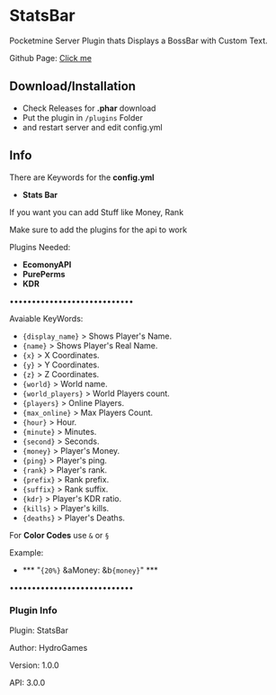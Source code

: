 # StatsBar
Pocketmine Server Plugin thats Displays a BossBar with Custom Text.

Github Page: [Click me](https://hydrogames-dev.github.io/StatsBar/)

## Download/Installation
- Check Releases for **.phar** download
- Put the plugin in ``/plugins`` Folder
- and restart server and edit config.yml

## Info
There are Keywords for the **config.yml**

- **Stats Bar**

If you want you can add Stuff like Money, Rank

Make sure to add the plugins for the api to work

Plugins Needed: 
- **EcomonyAPI**
- **PurePerms**
- **KDR**

••••••••••••••••••••••••••••

 Avaiable KeyWords:
- `{display_name}` > Shows Player's Name.
- `{name}` > Shows Player's Real Name.
- `{x}` > X Coordinates.
- `{y}` > Y Coordinates.
- `{z}` > Z Coordinates.
- `{world}` > World name.
- `{world_players}` > World Players count.
- `{players}` > Online Players.
- `{max_online}` > Max Players Count.
- `{hour}` > Hour.
- `{minute}` > Minutes.
- `{second}` > Seconds.
- `{money}` > Player's Money.
- `{ping}` > Player's ping.
- `{rank}` > Player's rank.
- `{prefix}` > Rank prefix.
- `{suffix}` > Rank suffix.
- `{kdr}` > Player's KDR ratio.
- `{kills}` > Player's kills.
- `{deaths}` > Player's Deaths.

 For **Color Codes** use `&` or `§`
 
 Example:
 
- *** "`{20%}` &aMoney: &b`{money}`" ***

 ••••••••••••••••••••••••••••
 
 ### Plugin Info
 
 Plugin: StatsBar
 
 Author: HydroGames
 
 Version: 1.0.0
 
 API: 3.0.0
 
